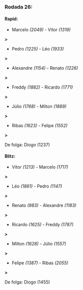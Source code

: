 ### Rodada 26:

#### Rapid:

* Marcelo *(2049)*     -     Vitor *(1319)*

 **>** 
* Pedro *(1225)*     -     Léo *(1933)*

 **>** 
* Alexandre *(1154)*     -     Renato *(1226)*

 **>** 
* Freddy *(1882)*     -     Ricardo *(1771)*

 **>** 
* Júlio *(1768)*     -     Milton *(1889)*

 **>** 
* Ribas *(1623)*     -     Felipe *(1552)*

 **>** 

De folga: Diogo (1237)

#### Blitz:

* Vitor *(1213)*     -     Marcelo *(1717)*

 **>** 
* Léo *(1861)*     -     Pedro *(1147)*

 **>** 
* Renato *(983)*     -     Alexandre *(1183)*

 **>** 
* Ricardo *(1625)*     -     Freddy *(1787)*

 **>** 
* Milton *(1628)*     -     Júlio *(1557)*

 **>** 
* Felipe *(1387)*     -     Ribas *(2055)*

 **>** 

De folga: Diogo (1455)

